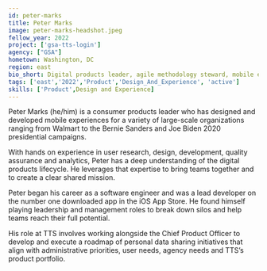 ```yaml
---
id: peter-marks
title: Peter Marks
image: peter-marks-headshot.jpeg
fellow_year: 2022
project: ['gsa-tts-login']
agency: ["GSA"]
hometown: Washington, DC 
region: east
bio_short: Digital products leader, agile methodology steward, mobile engineering expert.
tags: ['east','2022','Product','Design_And_Experience', 'active']
skills: ['Product',Design and Experience]
---
```


Peter Marks (he/him) is a consumer products leader who has designed and developed mobile experiences for a variety of large-scale organizations ranging from Walmart to the Bernie Sanders and Joe Biden 2020 presidential campaigns.

With hands on experience in user research, design, development, quality assurance and analytics, Peter has a deep understanding of the digital products lifecycle. He leverages that expertise to bring teams together and to create a clear shared mission.

Peter began his career as a software engineer and was a lead developer on the number one downloaded app in the iOS App Store. He found himself playing leadership and management roles to break down silos and help teams reach their full potential.

His role at TTS involves working alongside the Chief Product Officer to develop and execute a roadmap of personal data sharing initiatives that align with administrative priorities, user needs, agency needs and TTS’s product portfolio.